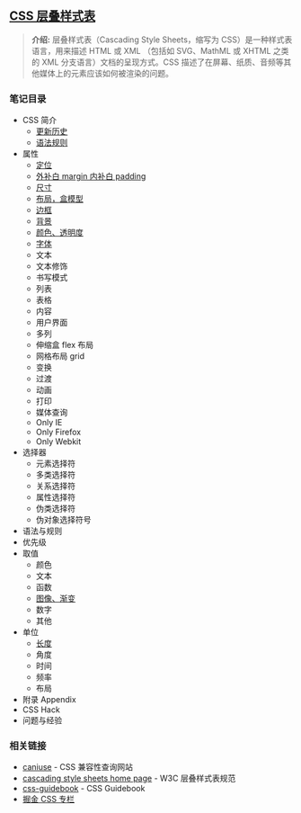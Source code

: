 ## [CSS 层叠样式表](#)
> **介绍:** 层叠样式表（Cascading Style Sheets，缩写为 CSS）是一种样式表语言，用来描述 HTML 或 XML
> （包括如 SVG、MathML 或 XHTML 之类的 XML 分支语言）文档的呈现方式。CSS 描述了在屏幕、纸质、音频等其
> 他媒体上的元素应该如何被渲染的问题。

### 笔记目录

* CSS 简介
  * [更新历史](./contents/history.md)
  * [语法规则](./contents/grammar.md)
* 属性
  * [定位](./contents/position.md)
  * [外补白 margin 内补白 padding](./contents/marginPadding.md)
  * [尺寸](./contents/dimension.md)
  * [布局，盒模型](./contents/boxModel.md)
  * [边框](./contents/border.md)
  * [背景](./contents/background.md)
  * [颜色、透明度](./contents/colorOpacity.md)
  * [字体](./contents/fonts.md)
  * 文本
  * 文本修饰
  * 书写模式
  * 列表
  * 表格
  * 内容
  * 用户界面
  * 多列
  * 伸缩盒 flex 布局
  * 网格布局 grid
  * 变换
  * 过渡
  * 动画
  * 打印
  * 媒体查询
  * Only IE
  * Only Firefox
  * Only Webkit
* 选择器
  * 元素选择符
  * 多类选择符
  * 关系选择符
  * 属性选择符
  * 伪类选择符
  * 伪对象选择符号
* 语法与规则
* 优先级
* 取值
  * 颜色
  * 文本
  * 函数
  * [图像、渐变](./uints/imageGradient.md)
  * 数字
  * 其他
* 单位
  * [长度](./contents/units/width.md)
  * 角度
  * 时间
  * 频率
  * 布局
* 附录 Appendix
* CSS Hack
* 问题与经验

### 相关链接
- [caniuse](https://caniuse.com/) - CSS 兼容性查询网站
- [cascading style sheets home page](https://www.w3.org/Style/CSS/#specs) - W3C 层叠样式表规范
- [css-guidebook](https://tsejx.github.io/css-guidebook/) - CSS Guidebook
- [掘金 CSS 专栏](https://juejin.cn/tag/CSS)